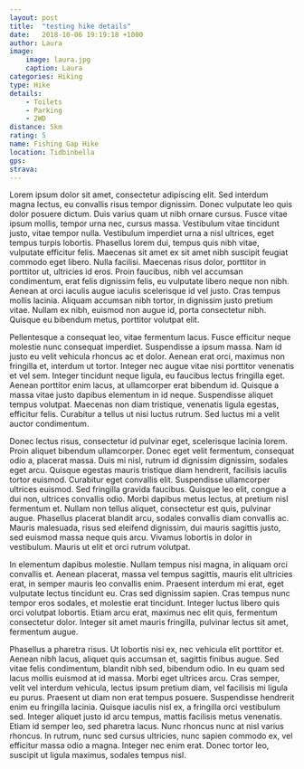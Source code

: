 ```yaml
---
layout: post
title:  "testing hike details"
date:   2018-10-06 19:19:18 +1000
author: Laura
image: 
    image: laura.jpg
    caption: Laura
categories: Hiking
type: Hike
details: 
    - Toilets  
    - Parking 
    - 2WD
distance: 5km 
rating: 5 
name: Fishing Gap Hike
location: Tidbinbella
gps:  
strava: 
---
```




Lorem ipsum dolor sit amet, consectetur adipiscing elit. Sed interdum magna lectus, eu convallis risus tempor dignissim. Donec vulputate leo quis dolor posuere dictum. Duis varius quam ut nibh ornare cursus. Fusce vitae ipsum mollis, tempor urna nec, cursus massa. Vestibulum vitae tincidunt justo, vitae tempor nulla. Vestibulum imperdiet urna a nisl ultrices, eget tempus turpis lobortis. Phasellus lorem dui, tempus quis nibh vitae, vulputate efficitur felis. Maecenas sit amet ex sit amet nibh suscipit feugiat commodo eget libero. Nulla facilisi. Maecenas risus dolor, porttitor in porttitor ut, ultricies id eros. Proin faucibus, nibh vel accumsan condimentum, erat felis dignissim felis, eu vulputate libero neque non nibh. Aenean at orci iaculis augue iaculis scelerisque id vel justo. Cras tempus mollis lacinia. Aliquam accumsan nibh tortor, in dignissim justo pretium vitae. Nullam ex nibh, euismod non augue id, porta consectetur nibh. Quisque eu bibendum metus, porttitor volutpat elit.

Pellentesque a consequat leo, vitae fermentum lacus. Fusce efficitur neque molestie nunc consequat imperdiet. Suspendisse a ipsum massa. Nam id justo eu velit vehicula rhoncus ac et dolor. Aenean erat orci, maximus non fringilla et, interdum ut tortor. Integer nec augue vitae nisi porttitor venenatis et vel sem. Integer tincidunt neque ligula, eu faucibus lectus fringilla eget. Aenean porttitor enim lacus, at ullamcorper erat bibendum id. Quisque a massa vitae justo dapibus elementum in id neque. Suspendisse aliquet tempus volutpat. Maecenas non diam tristique, venenatis ligula egestas, efficitur felis. Curabitur a tellus ut nisi luctus rutrum. Sed luctus mi a velit auctor condimentum.

Donec lectus risus, consectetur id pulvinar eget, scelerisque lacinia lorem. Proin aliquet bibendum ullamcorper. Donec eget velit fermentum, consequat odio a, placerat massa. Duis mi nisl, rutrum id dignissim dignissim, sodales eget arcu. Quisque egestas mauris tristique diam hendrerit, facilisis iaculis tortor euismod. Curabitur eget convallis elit. Suspendisse ullamcorper ultrices euismod. Sed fringilla gravida faucibus. Quisque leo elit, congue a dui non, ultrices convallis odio. Morbi dapibus metus lectus, at pretium nisl fermentum et. Nullam non tellus aliquet, consectetur est quis, pulvinar augue. Phasellus placerat blandit arcu, sodales convallis diam convallis ac. Mauris malesuada, risus sed eleifend dignissim, dui mauris sagittis justo, sed euismod massa neque quis arcu. Vivamus lobortis in dolor in vestibulum. Mauris ut elit et orci rutrum volutpat.

In elementum dapibus molestie. Nullam tempus nisi magna, in aliquam orci convallis et. Aenean placerat, massa vel tempus sagittis, mauris elit ultricies erat, in semper mauris leo convallis enim. Praesent interdum mi erat, eget vulputate lectus tincidunt eu. Cras sed dignissim sapien. Cras tempus nunc tempor eros sodales, et molestie erat tincidunt. Integer luctus libero quis orci volutpat lobortis. Etiam arcu erat, maximus nec elit quis, fermentum consectetur dolor. Integer sit amet mauris fringilla, pulvinar lectus sit amet, fermentum augue.

Phasellus a pharetra risus. Ut lobortis nisi ex, nec vehicula elit porttitor et. Aenean nibh lacus, aliquet quis accumsan et, sagittis finibus augue. Sed vitae felis condimentum, blandit nibh sed, bibendum odio. In eu quam sed lacus mollis euismod at id massa. Morbi eget ultrices arcu. Cras semper, velit vel interdum vehicula, lectus ipsum pretium diam, vel facilisis mi ligula eu purus. Praesent ut diam non erat tempus posuere. Suspendisse hendrerit enim eu fringilla lacinia. Quisque iaculis nisl ex, a fringilla orci vestibulum sed. Integer aliquet justo id arcu tempus, mattis facilisis metus venenatis. Etiam id semper leo, sed pharetra lacus. Nunc rhoncus nunc at nisl varius rhoncus. In rutrum, nunc sed cursus ultricies, nunc sapien commodo ex, vel efficitur massa odio a magna. Integer nec enim erat. Donec tortor leo, suscipit ut ligula maximus, sodales tempus nisl. 